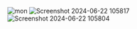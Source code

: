 ![mon](https://github.com/Neero2000/appointment_app/assets/109559968/18dbb0fe-b44f-4d28-8b08-b001bff6f476)
![Screenshot 2024-06-22 105817](https://github.com/Neero2000/appointment_app/assets/109559968/a8e4d6c2-6713-4950-99b1-09dfe15f99f2)
![Screenshot 2024-06-22 105804](https://github.com/Neero2000/appointment_app/assets/109559968/511883c4-e552-4075-b1b9-ca9b971aa2dd)
